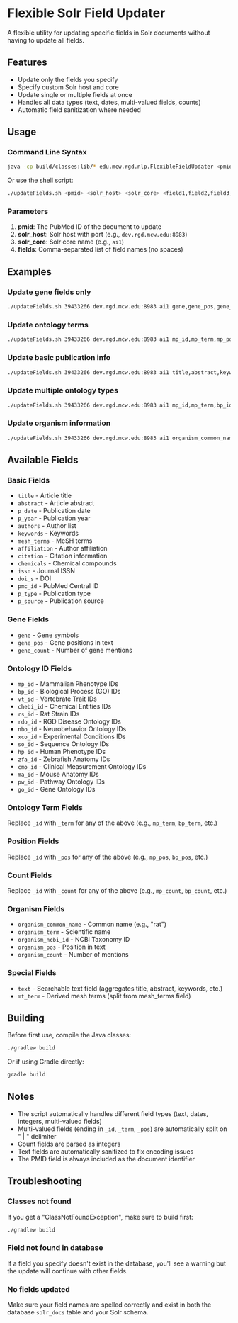 # Flexible Solr Field Updater

A flexible utility for updating specific fields in Solr documents without having to update all fields.

## Features

- Update only the fields you specify
- Specify custom Solr host and core
- Update single or multiple fields at once
- Handles all data types (text, dates, multi-valued fields, counts)
- Automatic field sanitization where needed

## Usage

### Command Line Syntax

```bash
java -cp build/classes:lib/* edu.mcw.rgd.nlp.FlexibleFieldUpdater <pmid> <solr_host> <solr_core> <field1,field2,field3,...>
```

Or use the shell script:

```bash
./updateFields.sh <pmid> <solr_host> <solr_core> <field1,field2,field3,...>
```

### Parameters

1. **pmid**: The PubMed ID of the document to update
2. **solr_host**: Solr host with port (e.g., `dev.rgd.mcw.edu:8983`)
3. **solr_core**: Solr core name (e.g., `ai1`)
4. **fields**: Comma-separated list of field names (no spaces)

## Examples

### Update gene fields only

```bash
./updateFields.sh 39433266 dev.rgd.mcw.edu:8983 ai1 gene,gene_pos,gene_count
```

### Update ontology terms

```bash
./updateFields.sh 39433266 dev.rgd.mcw.edu:8983 ai1 mp_id,mp_term,mp_pos,mp_count
```

### Update basic publication info

```bash
./updateFields.sh 39433266 dev.rgd.mcw.edu:8983 ai1 title,abstract,keywords
```

### Update multiple ontology types

```bash
./updateFields.sh 39433266 dev.rgd.mcw.edu:8983 ai1 mp_id,mp_term,bp_id,bp_term,vt_id,vt_term
```

### Update organism information

```bash
./updateFields.sh 39433266 dev.rgd.mcw.edu:8983 ai1 organism_common_name,organism_term,organism_ncbi_id,organism_pos,organism_count
```

## Available Fields

### Basic Fields
- `title` - Article title
- `abstract` - Article abstract
- `p_date` - Publication date
- `p_year` - Publication year
- `authors` - Author list
- `keywords` - Keywords
- `mesh_terms` - MeSH terms
- `affiliation` - Author affiliation
- `citation` - Citation information
- `chemicals` - Chemical compounds
- `issn` - Journal ISSN
- `doi_s` - DOI
- `pmc_id` - PubMed Central ID
- `p_type` - Publication type
- `p_source` - Publication source

### Gene Fields
- `gene` - Gene symbols
- `gene_pos` - Gene positions in text
- `gene_count` - Number of gene mentions

### Ontology ID Fields
- `mp_id` - Mammalian Phenotype IDs
- `bp_id` - Biological Process (GO) IDs
- `vt_id` - Vertebrate Trait IDs
- `chebi_id` - Chemical Entities IDs
- `rs_id` - Rat Strain IDs
- `rdo_id` - RGD Disease Ontology IDs
- `nbo_id` - Neurobehavior Ontology IDs
- `xco_id` - Experimental Conditions IDs
- `so_id` - Sequence Ontology IDs
- `hp_id` - Human Phenotype IDs
- `zfa_id` - Zebrafish Anatomy IDs
- `cmo_id` - Clinical Measurement Ontology IDs
- `ma_id` - Mouse Anatomy IDs
- `pw_id` - Pathway Ontology IDs
- `go_id` - Gene Ontology IDs

### Ontology Term Fields
Replace `_id` with `_term` for any of the above (e.g., `mp_term`, `bp_term`, etc.)

### Position Fields
Replace `_id` with `_pos` for any of the above (e.g., `mp_pos`, `bp_pos`, etc.)

### Count Fields
Replace `_id` with `_count` for any of the above (e.g., `mp_count`, `bp_count`, etc.)

### Organism Fields
- `organism_common_name` - Common name (e.g., "rat")
- `organism_term` - Scientific name
- `organism_ncbi_id` - NCBI Taxonomy ID
- `organism_pos` - Position in text
- `organism_count` - Number of mentions

### Special Fields
- `text` - Searchable text field (aggregates title, abstract, keywords, etc.)
- `mt_term` - Derived mesh terms (split from mesh_terms field)

## Building

Before first use, compile the Java classes:

```bash
./gradlew build
```

Or if using Gradle directly:

```bash
gradle build
```

## Notes

- The script automatically handles different field types (text, dates, integers, multi-valued fields)
- Multi-valued fields (ending in `_id`, `_term`, `_pos`) are automatically split on " | " delimiter
- Count fields are parsed as integers
- Text fields are automatically sanitized to fix encoding issues
- The PMID field is always included as the document identifier

## Troubleshooting

### Classes not found
If you get a "ClassNotFoundException", make sure to build first:
```bash
./gradlew build
```

### Field not found in database
If a field you specify doesn't exist in the database, you'll see a warning but the update will continue with other fields.

### No fields updated
Make sure your field names are spelled correctly and exist in both the database `solr_docs` table and your Solr schema.
